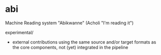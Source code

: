 # abi
Machine Reading system "Abikwanne" (Acholi "I'm reading it")

experimental/
- external contributions using the same source and/or target formats as the core components, not (yet) integrated in the pipeline
